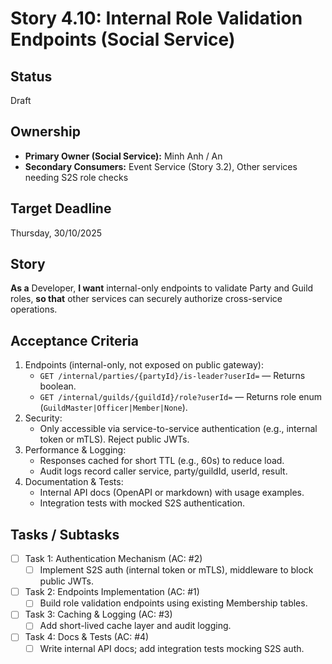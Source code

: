 # Story 4.10: Internal Role Validation Endpoints (Social Service)

## Status

Draft

## Ownership

* **Primary Owner (Social Service):** Minh Anh / An
* **Secondary Consumers:** Event Service (Story 3.2), Other services needing S2S role checks

## Target Deadline

Thursday, 30/10/2025

## Story

**As a** Developer,
**I want** internal-only endpoints to validate Party and Guild roles,
**so that** other services can securely authorize cross-service operations.

## Acceptance Criteria

1. Endpoints (internal-only, not exposed on public gateway):
   - `GET /internal/parties/{partyId}/is-leader?userId=` — Returns boolean.
   - `GET /internal/guilds/{guildId}/role?userId=` — Returns role enum (`GuildMaster|Officer|Member|None`).
2. Security:
   - Only accessible via service-to-service authentication (e.g., internal token or mTLS). Reject public JWTs.
3. Performance & Logging:
   - Responses cached for short TTL (e.g., 60s) to reduce load.
   - Audit logs record caller service, party/guildId, userId, result.
4. Documentation & Tests:
   - Internal API docs (OpenAPI or markdown) with usage examples.
   - Integration tests with mocked S2S authentication.

## Tasks / Subtasks

- [ ] Task 1: Authentication Mechanism (AC: #2)
  - [ ] Implement S2S auth (internal token or mTLS), middleware to block public JWTs.
- [ ] Task 2: Endpoints Implementation (AC: #1)
  - [ ] Build role validation endpoints using existing Membership tables.
- [ ] Task 3: Caching & Logging (AC: #3)
  - [ ] Add short-lived cache layer and audit logging.
- [ ] Task 4: Docs & Tests (AC: #4)
  - [ ] Write internal API docs; add integration tests mocking S2S auth.